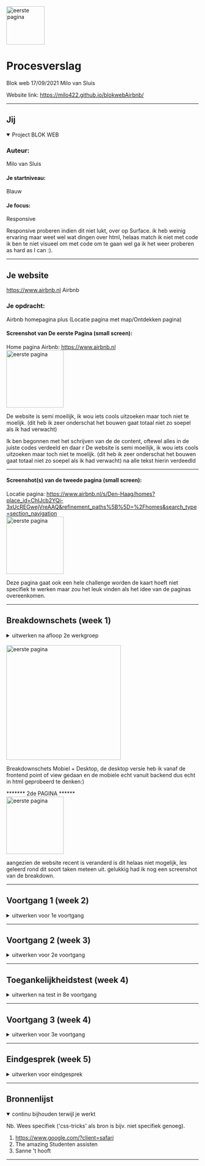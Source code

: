 <img src="https://user-images.githubusercontent.com/38405579/133743564-b901506f-2068-4f3d-af27-339beffbc174.png" width="100px" alt="eerste pagina">

# Procesverslag 
Blok web 17/09/2021 Milo van Sluis 


Website link:
https://milo422.github.io/blokwebAirbnb/

------------------------------------------------------------------------------------------------------------------------------------------------------------------

## Jij

<details open>
<summary>Project BLOK WEB </summary>

### Auteur:
Milo van Sluis

#### Je startniveau:
Blauw

#### Je focus:
Responsive
 
</details>
Responsive proberen indien dit niet lukt, over op Surface. ik heb weinig ervaring maar weet wel wat dingen over html, helaas match ik niet met code ik ben te niet visueel om met code om te gaan wel ga ik het weer proberen as hard as I can :).

------------------------------------------------------------------------------------------------------------------------------------------------------------------



## Je website

https://www.airbnb.nl
Airbnb

### Je opdracht:
Airbnb homepagina plus (Locatie pagina met map/Ontdekken pagina)

#### Screenshot van De eerste Pagina (small screen): 
Home pagina Airbnb: https://www.airbnb.nl
<br><img src="https://user-images.githubusercontent.com/38405579/133746467-588f64ab-9e50-4c22-9386-152605784500.png" width="150px" alt="eerste pagina"><br>

De website is semi moeilijk, ik wou iets cools uitzoeken maar toch niet te moelijk. (dit heb ik zeer onderschat het bouwen gaat totaal niet zo soepel als ik had verwacht) 

Ik ben begonnen met het schrijven van de de content, oftewel alles in de juiste codes verdeeld en daar r
De website is semi moeilijk, ik wou iets cools uitzoeken maar toch niet te moelijk. (dit heb ik zeer onderschat het bouwen gaat totaal niet zo soepel als ik had verwacht) na alle tekst hierin verdeedld

------------------------------------------------------------------------------------------------------------------------------------------------------------------

#### Screenshot(s) van de tweede pagina (small screen):
Locatie pagina:  https://www.airbnb.nl/s/Den-Haag/homes?place_id=ChIJcb2YQi-3xUcREGwejVreAAQ&refinement_paths%5B%5D=%2Fhomes&search_type=section_navigation
<br><img src="https://user-images.githubusercontent.com/38405579/133746456-efe6d51f-8bb7-4ec8-b85b-9a39b45f38df.png" width="150px" alt="eerste pagina"><br>

Deze pagina gaat ook een hele challenge worden de kaart hoeft niet specifiek te werken maar zou het leuk vinden als het idee van de paginas overeenkomen.
 
 
------------------------------------------------------------------------------------------------------------------------------------------------------------------
 

## Breakdownschets (week 1)

<details>
<summary>uitwerken na afloop 2e werkgroep</summary>

### de hele pagina: 
 

</details>
<br><img src="https://user-images.githubusercontent.com/38405579/133742704-014ae7d7-5cae-4e8c-bcbe-7f6ef5241633.jpg" width="300px" alt="eerste pagina"><br>

Breakdownschets Mobiel + Desktop, de desktop versie heb ik vanaf de frontend point of view gedaan en de mobiele echt vanuit backend dus echt in html geprobeerd te denken:)

******* 2de PAGINA ******
<br><img src="https://user-images.githubusercontent.com/38405579/133746456-efe6d51f-8bb7-4ec8-b85b-9a39b45f38df.png" width="150px" alt="eerste pagina"><br>

aangezien de website recent is veranderd is dit helaas niet mogelijk, les geleerd rond dit soort taken meteen uit. gelukkig had ik nog een screenshot van de breakdown.


------------------------------------------------------------------------------------------------------------------------------------------------------------------

## Voortgang 1 (week 2)

<details>
<summary>uitwerken voor 1e voortgang</summary>
 
<br><img src="https://user-images.githubusercontent.com/38405579/133742736-ffbe3703-c6ca-4288-8b73-d707407c7c09.jpg" width="300px" alt="eerste pagina"><br>

### Stand van zaken
hier dit ging goed & dit was lastig (neem ook screenshots op van delen van je website en code)


### Agenda voor meeting
- problemen met header
- problemen met centreren tekst en button in header


### Verslag van meeting
- gebruik inplaats van foto achtergrond image
  je kan de achtergrond image verplaatsen met  background-position:; en background-size:;
- voor de tekst was ik met een student assitente in een call gegaan om het samen uit te vissen :)




</details>


------------------------------------------------------------------------------------------------------------------------------------------------------------------


## Voortgang 2 (week 3)

<details>
<summary>uitwerken voor 2e voortgang</summary>
 
<br><img src="https://user-images.githubusercontent.com/38405579/133742739-6adea77e-37ed-466d-8093-9c96afe9aad2.jpg" width="300px" alt="eerste pagina"><br>

### Stand van zaken
hier dit ging goed & dit was lastig (neem ook screenshots op van delen van je website en code)


### Agenda voor meeting
Overscroll probleem als je kon bij de plekken waar je naarechts scrolde niet naar benden


### Verslag van meeting
- fix was overscroll-x op  zetten auto

</details>


------------------------------------------------------------------------------------------------------------------------------------------------------------------


## Toegankelijkheidstest (week 4)

<details>
<summary>uitwerken na test in 8e voortgang</summary>

### Bevindingen
Mensen met een visuele weten niet zomaar dat ze kunnen scrollen
alt teksten zijn niet goed waardoor mensen dien gebruik maken van spraak functie problemen kunnen ondervinden
De contrasten op wit werken wel heel goed(heel duidelijk)

]

</details>


------------------------------------------------------------------------------------------------------------------------------------------------------------------


## Voortgang 3 (week 4)

<details>
<summary>uitwerken voor 3e voortgang</summary>
 
 <br><img src="https://user-images.githubusercontent.com/38405579/134572047-7e509f01-fd77-4a1f-b5c0-4cf7fa67108e.jpg" width="300px" alt="eerste pagina"><br>

### Stand van zaken
Na heel veel struggles in het begin met de header en het centreren hiervan, ging het in de opvolgende fase verschikkelijk goed na 30 min hulp van de studentenbegeleiders was het daarna alleen maar positief. ik schoot door de sit heen en heb in 3 uurtjes die hele pagina in elkaar gezet en ik ben er erg tevreden over. (een succes)


### Agenda voor meeting
-Footer responsivness
-
 
student Milo      
 behandelen: scrollen terwijl je overflow x gebruikt was nogsteeds niet gelukt
 text decoration heb ik problemen mee werkt alleen bij *
 


### Verslag van meeting
text decoraion kan je alleen op de a toepassen
overflow samen in groupscall gefixt nadat we eerst fix hadden gedaan was er wat veranderd
 
 
</details>


------------------------------------------------------------------------------------------------------------------------------------------------------------------


## Eindgesprek (week 5)

<details>
<summary>uitwerken voor eindgesprek</summary>

### Stand van zaken
Na Veel succes de vorige ronde ging het wat minder soepel met de laatste loodjes, veel kleien probleempjes die mij niet lukte te perfectioneren

### Screenshot(s)

 <img src="https://user-images.githubusercontent.com/38405579/133741760-dc166924-764e-4b01-b6c5-db5508d9141c.PNG" width="150px" alt="eerste pagina"><br>
<img src="https://user-images.githubusercontent.com/38405579/133742457-0df506df-fb4b-4a42-8750-bc20780b2521.PNG" width="150px" alt="eerste pagina"><br>

</details>


------------------------------------------------------------------------------------------------------------------------------------------------------------------


## Bronnenlijst

<details open>
<summary>continu bijhouden terwijl je werkt</summary>

Nb. Wees specifiek ('css-tricks' als bron is bijv. niet specifiek genoeg).

1. https://www.google.com/?client=safari
2. The amazing Studenten assisten
3. Sanne 't hooft

</details>


------------------------------------------------------------------------------------------------------------------------------------------------------------------
